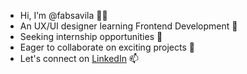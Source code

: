 - Hi, I’m @fabsavila 👩‍💻
- An UX/UI designer learning Frontend Development 🎨
- Seeking internship opportunities 👀
- Eager to collaborate on exciting projects 💞️
- Let's connect on [LinkedIn](https://www.linkedin.com/in/fabsavila/) 📫

<!---
fabsavila/fabsavila is a ✨ special ✨ repository because its `README.md` (this file) appears on your GitHub profile.
You can click the Preview link to take a look at your changes.
--->
